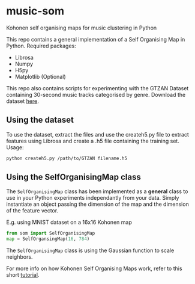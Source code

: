 # music-som
Kohonen self organising maps for music clustering in Python

This repo contains a general implementation of a Self Organising Map in Python. Required packages:
- Librosa
- Numpy
- H5py
- Matplotlib (Optional)

This repo also contains scripts for experimenting with the GTZAN Dataset containing 30-second music tracks categorised by genre. Download the dataset [here](http://marsyas.info/downloads/datasets.html).

## Using the dataset
To use the dataset, extract the files and use the createh5.py file to extract features using Librosa and create a .h5 file containing the training set. Usage:
```bash
python createh5.py /path/to/GTZAN filename.h5
```

## Using the SelfOrganisingMap class
The `SelfOrganisingMap` class has been implemented as a __general__ class to use in your Python experiments independantly from your data. Simply instantiate an object passing the dimension of the map and the dimension of the feature vector.

E.g. using MNIST dataset on a 16x16 Kohonen map
```python
from som import SelfOrganisingMap
map = SelfOrgansingMap(16, 784)
```

The `SelfOrganisingMap` class is using the Gaussian function to scale neighbors.

For more info on how Kohonen Self Organising Maps work, refer to this short [tutorial](http://davis.wpi.edu/~matt/courses/soms/).
